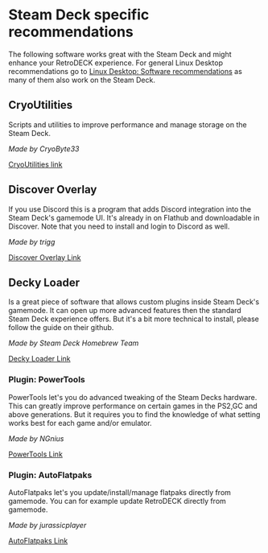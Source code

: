 # Steam Deck specific recommendations
The following software works great with the Steam Deck and might enhance your RetroDECK experience.
For general Linux Desktop recommendations go to [Linux Desktop: Software recommendations](https://github.com/XargonWan/RetroDECK/wiki/Linux-Desktop:-Software-recommendations) as many of them also work on the Steam Deck.

## CryoUtilities
Scripts and utilities to improve performance and manage storage on the Steam Deck.

_Made by CryoByte33_

[CryoUtilities link](https://github.com/CryoByte33/steam-deck-utilities)

## Discover Overlay
If you use Discord this is a program that adds Discord integration into the Steam Deck's gamemode UI.
It's already in on Flathub and downloadable in Discover. Note that you need to install and login to Discord as well.

_Made by trigg_

[Discover Overlay Link](https://trigg.github.io/Discover/)


## Decky Loader
Is a great piece of software that allows custom plugins inside Steam Deck's gamemode. It can open up more advanced features then the standard Steam Deck experience offers. But it's a bit more technical to install, please follow the guide on their github.

_Made by Steam Deck Homebrew Team_

[Decky Loader Link](https://github.com/SteamDeckHomebrew/decky-loader)


### Plugin: PowerTools
PowerTools let's you do advanced tweaking of the Steam Decks hardware. This can greatly improve performance on certain games in the PS2,GC and above generations. But it requires you to find the knowledge of what setting works best for each game and/or emulator.

_Made by NGnius_

[PowerTools Link](https://github.com/NGnius/PowerTools)


### Plugin: AutoFlatpaks
AutoFlatpaks let's you update/install/manage flatpaks directly from gamemode. You can for example update RetroDECK directly from gamemode.

_Made by jurassicplayer_

[AutoFlatpaks Link](https://github.com/jurassicplayer/decky-autoflatpaks)
